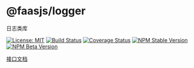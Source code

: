 # @faasjs/logger

日志类库

[![License: MIT](https://img.shields.io/npm/l/@faasjs/logger.svg)](https://github.com/faasjs/logger/blob/master/LICENSE)
[![Build Status](https://img.shields.io/travis/com/faasjs/logger.svg)](https://travis-ci.com/faasjs/logger)
[![Coverage Status](https://img.shields.io/codecov/c/github/faasjs/logger.svg)](https://codecov.io/gh/faasjs/logger)
[![NPM Stable Version](https://img.shields.io/npm/v/@faasjs/logger/stable.svg)](https://www.npmjs.com/package/@faasjs/logger)
[![NPM Beta Version](https://img.shields.io/npm/v/@faasjs/logger/beta.svg)](https://www.npmjs.com/package/@faasjs/logger)

[接口文档](https://github.com/faasjs/logger/blob/master/API.md)
